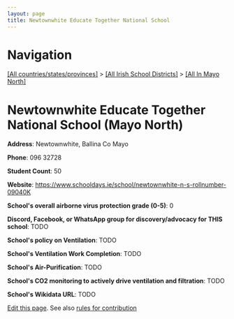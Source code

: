 ```yaml
---
layout: page
title: Newtownwhite Educate Together National School
---
```

# Navigation

[[All countries/states/provinces]](../../..) > [[All Irish School Districts]](../..) > [[All In Mayo North]](..)

# Newtownwhite Educate Together National School (Mayo North)

**Address**: Newtownwhite, Ballina Co Mayo

**Phone**: 096 32728

**Student Count**: 50

**Website**: <https://www.schooldays.ie/school/newtownwhite-n-s-rollnumber-09040K>

**School's overall airborne virus protection grade (0-5)**: 0

**Discord, Facebook, or WhatsApp group for discovery/advocacy for THIS school**: TODO

**School's policy on Ventilation**: TODO

**School's Ventilation Work Completion**: TODO

**School's Air-Purification**: TODO

**School's CO2 monitoring to actively drive ventilation and filtration**: TODO

**School's Wikidata URL**: TODO


[Edit this page](https://github.com/ventilate-schools/Ireland/edit/main/./Mayo_North/Newtownwhite_Educate_Together_National_School.md). See also [rules for contribution](../../../contribution-rules/)